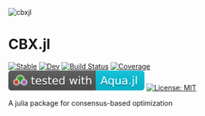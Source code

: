 ![cbxjl](https://github.com/PdIPS/CBX.jl/assets/44805883/238eca7e-00b7-4008-82ec-1fe233c8f8e1)

# CBX.jl

[![Stable](https://img.shields.io/badge/docs-stable-blue.svg)](https://PdIPS.github.io/CBX.jl/stable/)
[![Dev](https://img.shields.io/badge/docs-dev-blue.svg)](https://PdIPS.github.io/CBX.jl/dev/)
[![Build Status](https://github.com/PdIPS/CBX.jl/actions/workflows/CI.yml/badge.svg?branch=main)](https://github.com/PdIPS/CBX.jl/actions/workflows/CI.yml?query=branch%3Amain)
[![Coverage](https://codecov.io/gh/PdIPS/CBX.jl/branch/main/graph/badge.svg)](https://codecov.io/gh/PdIPS/CBX.jl)
[![Aqua](https://raw.githubusercontent.com/JuliaTesting/Aqua.jl/master/badge.svg)](https://github.com/JuliaTesting/Aqua.jl)
[![License: MIT](https://img.shields.io/badge/License-MIT-yellow.svg)](https://opensource.org/licenses/MIT)

A julia package for consensus-based optimization
